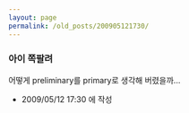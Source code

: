 ```yaml
---
layout: page
permalink: /old_posts/200905121730/
---
```


### 아이 쪽팔려

어떻게 preliminary를 primary로 생각해 버렸을까...





- 2009/05/12 17:30 에 작성